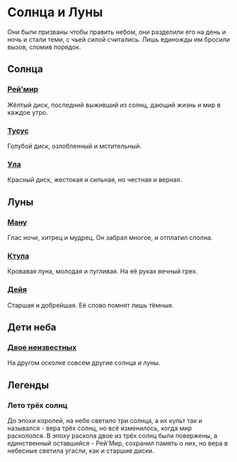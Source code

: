 # Солнца и Луны

Они были призваны чтобы править небом, они разделили его на день и ночь и стали теми, с чьей силой считались. Лишь единожды им бросили вызов, сломив порядок.

## Солнца

### [Рей'мир](rey-mir.md)
Жёлтый диск, последний выживший из солнц, дающий жизнь и мир в каждое утро.

### [Тусус](tusus.md)
Голубой диск, озлобленный и мстительный.

### [Ула](ula.md)
Красный диск, жестокая и сильная, но честная и верная.

## Луны

### [Ману](manu.md)
Глас ночи, хитрец и мудрец. Он забрал многое, и отплатил сполна.

### [Ктула](ktula.md)
Кровавая луна, молодая и пугливая. На её руках вечный грех.

### [Дейя](deya.md)
Старшая и добрейшая. Её слово помнят лишь тёмные.

## Дети неба

### [Двое неизвестных](unknown-two.md)
На другом осколке совсем другие солнца и луны.

## Легенды

### Лето трёх солнц
До эпохи королей, на небе светило три солнца, а их культ так и назывался - вера трёх солнц, но всё изменилось, когда мир раскололся. В эпоху раскола двое из трёх солнц были повержены, а единственный оставшийся - Рей'Мир, сохранил память о них, но вера в небесные светила угасли, как и старшие диски. 